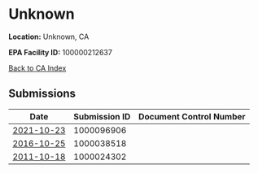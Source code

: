 # Unknown

**Location:** Unknown, CA

**EPA Facility ID:** 100000212637

[Back to CA Index](../../index.md)

## Submissions

| Date | Submission ID | Document Control Number |
|------|--------------|-------------------------|
| [2021-10-23](submissions/1000096906.md) | 1000096906 |  |
| [2016-10-25](submissions/1000038518.md) | 1000038518 |  |
| [2011-10-18](submissions/1000024302.md) | 1000024302 |  |
